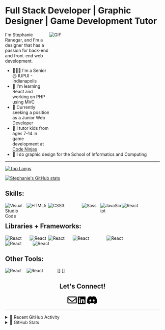 # Full Stack Developer | Graphic Designer | Game Development Tutor

 <img align="right" alt="GIF" src="https://media2.giphy.com/media/2AmRvmUaTXsJDnSjiP/giphy.gif?cid=ecf05e47pmwj2t847roavzl9lqxwbkrsvf50291sb4i54xtu&rid=giphy.gif&ct=g" width="360" height="375" />



I'm Stephanie Ranegar, and I'm a  designer that has a passion for back-end and front-end web development.
<br/>
- 👩🏻‍🎓 I'm a Senior @ IUPUI - Indianapolis
- 🌱 I'm learning React and working on PHP using MVC
- 🔮 Currently seeking a position as a Junior Web Developer
- 🤖 I tutor kids from ages 7-14 in game development at <a href="https://www.codeninjas.com/" src="Code Ninjas">Code Ninjas</a>
- 🎨 I do graphic design for the School of Informatics and Computing

<hr>

[![Top Langs](https://github-readme-stats.vercel.app/api/top-langs/?username=sranegar&layout=compact&show_icons=true&theme=tokyonight&hide=hack&langs_count=8&border_radius=3&align=right)](https://github.com/sranegar/github-readme-stats)

[![Stephanie's GitHub stats](https://github-readme-streak-stats.herokuapp.com/?user=sranegar&show_icons=true&theme=nightowl&border_radius=15)](https://github.com/sranegar/github-readme-stats)


## Skills:

<img align="left" alt="Visual Studio Code" width="70px" src="https://img.shields.io/badge/HTML5-E34F26?style=for-the-badge&logo=html5&logoColor=white" />
<img align="left" alt="HTML5" width="70px" src="https://img.shields.io/badge/css3-%231572B6.svg?style=for-the-badge&logo=css3&logoColor=white" />
<img align="left" alt="CSS3" width="110px" src="https://img.shields.io/badge/JavaScript-323330?style=for-the-badge&logo=javascript&logoColor=F7DF1E" />
<img align="left" alt="Sass" width="60px" src="https://img.shields.io/badge/PHP-777BB4?style=for-the-badge&logo=php&logoColor=white" />
<img align="left" alt="JavaScript" width="70px" src="https://img.shields.io/badge/json-5E5C5C?style=for-the-badge&logo=json&logoColor=white" />
<img align="left" alt="React" width="70px" src="https://img.shields.io/badge/MySQL-005C84?style=for-the-badge&logo=mysql&logoColor=white" />


<br />
<br />

## Libraries + Frameworks:

<img align="left" alt="React" width="80px" src="https://img.shields.io/badge/React-20232A?style=for-the-badge&logo=react&logoColor=61DAFB" />
<img align="left" alt="React" width="60px" src="https://img.shields.io/badge/npm-CB3837?style=for-the-badge&logo=npm&logoColor=white" />
<img align="left" alt="React" width="80px" src="https://img.shields.io/badge/Node.js-339933?style=for-the-badge&logo=nodedotjs&logoColor=white" />
<img align="left" alt="React" width="110px" src="https://img.shields.io/badge/Material%20UI-007FFF?style=for-the-badge&logo=mui&logoColor=white" />
<img align="left" alt="React" width="120px" src="https://img.shields.io/badge/Font_Awesome-339AF0?style=for-the-badge&logo=fontawesome&logoColor=white" />
<img align="left" alt="React" width="90px" src="https://img.shields.io/badge/Composer-885630?style=for-the-badge&logo=Composer&logoColor=white" />
<img align="left" alt="React" width="100px" src="https://img.shields.io/badge/Bootstrap-563D7C?style=for-the-badge&logo=bootstrap&logoColor=white" />

<br />
<br />

## Other Tools:
[<img align="left" alt="React" width="70px" src="https://img.shields.io/badge/Xampp-F37623?style=for-the-badge&logo=xampp&logoColor=white" />]
[<img align="left" alt="React" width="100px" src="https://img.shields.io/badge/phpstorm-143?style=for-the-badge&logo=phpstorm&logoColor=black&color=black&labelColor=darkorchid" />]

<p align="center"><h2 align="center">Let's Connect!</h2>
 <p align="center">
    <a href="mailto:stephanie.ranegar@gmail.com" alt="Contact me" ><img width="30px" src="svg\envelope-regular.svg"></a>
    <a href="https://linkedin.com/in/stephanie-ranegar" alt="LinkedIn"><img width="25px" src="svg\linkedin-brands.svg"/></a>
    <a href="https://discordapp.com/users/stephanie.ranegar#5673/" alt="Discord"><img width="36px"src="svg\discord-brands.svg"></a>
</p>
</p>

---

<details>
  <summary>🐾 Recent GitHub Activity</summary>
</details>

<details>
  <summary>🔮 GitHub Stats</summary>

  [![Stephanie's GitHub stats](https://github-readme-stats.vercel.app/api?username=sranegar&show_icons=true&theme=tokyonight&border_radius=3)](https://github.com/sranegar/github-readme-stats)

</details>


